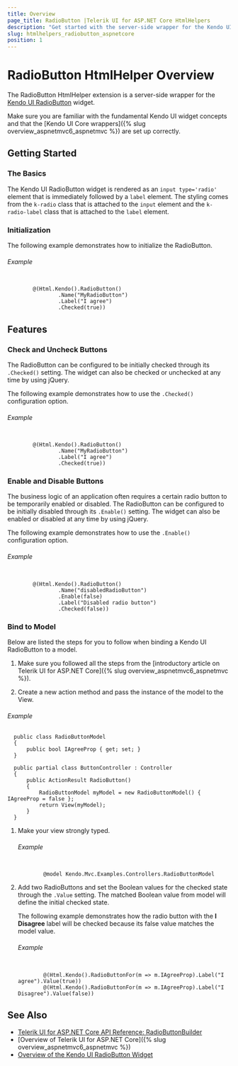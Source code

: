 ```yaml
---
title: Overview
page_title: RadioButton |Telerik UI for ASP.NET Core HtmlHelpers
description: "Get started with the server-side wrapper for the Kendo UI RadioButton for ASP.NET MVC."
slug: htmlhelpers_radiobutton_aspnetcore
position: 1
---
```


# RadioButton HtmlHelper Overview

The RadioButton HtmlHelper extension is a server-side wrapper for the [Kendo UI RadioButton](http://demos.telerik.com/kendo-ui/styling/radios) widget.

Make sure you are familiar with the fundamental Kendo UI widget concepts and that the [Kendo UI Core wrappers]({% slug overview_aspnetmvc6_aspnetmvc %}) are set up correctly.

## Getting Started

### The Basics

The Kendo UI RadioButton widget is rendered as an `input type='radio'` element that is immediately followed by a `label` element. The styling comes from the `k-radio` class that is attached to the `input` element and the `k-radio-label` class that is attached to the `label` element.

### Initialization

The following example demonstrates how to initialize the RadioButton.

###### Example

```tab-Razor

        @(Html.Kendo().RadioButton()
                .Name("MyRadioButton")
                .Label("I agree")
                .Checked(true))
```

## Features

### Check and Uncheck Buttons

The RadioButton can be configured to be initially checked through its `.Checked()` setting. The widget can also be checked or unchecked at any time by using jQuery.

The following example demonstrates how to use the `.Checked()` configuration option.

###### Example

```tab-Razor

        @(Html.Kendo().RadioButton()
                .Name("MyRadioButton")
                .Label("I agree")
                .Checked(true))
```

### Enable and Disable Buttons

The business logic of an application often requires a certain radio button to be temporarily enabled or disabled. The RadioButton can be configured to be initially disabled through its `.Enable()` setting. The widget can also be enabled or disabled at any time by using jQuery.

The following example demonstrates how to use the `.Enable()` configuration option.

###### Example

```tab-Razor

        @(Html.Kendo().RadioButton()
                .Name("disabledRadioButton")
                .Enable(false)
                .Label("Disabled radio button")
                .Checked(false))
```

### Bind to Model

Below are listed the steps for you to follow when binding a Kendo UI RadioButton to a model.

1. Make sure you followed all the steps from the [introductory article on Telerik UI for ASP.NET Core]({% slug overview_aspnetmvc6_aspnetmvc %}).

1. Create a new action method and pass the instance of the model to the View.

  ###### Example

      public class RadioButtonModel
      {
          public bool IAgreeProp { get; set; }
      }

      public partial class ButtonController : Controller
      {
          public ActionResult RadioButton()
          {
              RadioButtonModel myModel = new RadioButtonModel() { IAgreeProp = false };
              return View(myModel);
          }
      }

1. Make your view strongly typed.

    ###### Example   
    ```tab-Razor

            @model Kendo.Mvc.Examples.Controllers.RadioButtonModel
    ```

1. Add two RadioButtons and set the Boolean values for the checked state through the `.Value` setting. The matched Boolean value from model will define the initial checked state.

    The following example demonstrates how the radio button with the **I Disagree** label will be checked because its false value matches the model value.

    ###### Example

    ```tab-Razor

            @(Html.Kendo().RadioButtonFor(m => m.IAgreeProp).Label("I agree").Value(true))
            @(Html.Kendo().RadioButtonFor(m => m.IAgreeProp).Label("I Disagree").Value(false))
    ```

## See Also

* [Telerik UI for ASP.NET Core API Reference: RadioButtonBuilder](https://docs.telerik.com/aspnet-core/api/Kendo.Mvc.UI.Fluent/RadioButtonBuilder)
* [Overview of Telerik UI for ASP.NET Core]({% slug overview_aspnetmvc6_aspnetmvc %})
* [Overview of the Kendo UI RadioButton Widget](http://docs.telerik.com/kendo-ui/styles-and-layout/appearance-styling#customize-checkboxes-and-radio-buttons)
